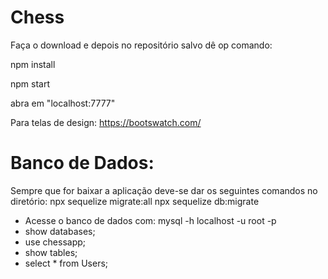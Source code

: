 # Chess
Faça o download e depois no repositório salvo dê op comando:

npm install

npm start

abra em "localhost:7777"

Para telas de design: https://bootswatch.com/


# Banco de Dados:
Sempre que for baixar a aplicação deve-se dar os seguintes comandos no diretório:
npx sequelize migrate:all
npx sequelize db:migrate

- Acesse o banco de dados com: mysql -h localhost -u root -p
- show databases;
- use chessapp;
- show tables;
- select * from Users;